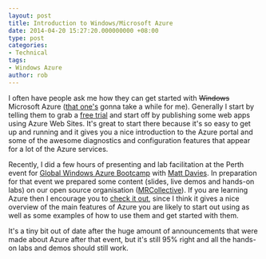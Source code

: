 ```yaml
---
layout: post
title: Introduction to Windows/Microsoft Azure
date: 2014-04-20 15:27:20.000000000 +08:00
type: post
categories:
- Technical
tags:
- Windows Azure
author: rob
---
```



I often have people ask me how they can get started with <del>Windows</del> Microsoft Azure ([that one's](http://blogs.msdn.com/b/windowsazure/archive/2014/03/25/upcoming-name-change-for-windows-azure.aspx) gonna take a while for me). Generally I start by telling them to grab a [free trial](http://azure.microsoft.com/en-us/pricing/free-trial/) and start off by publishing some web apps using Azure Web Sites. It's great to start there because it's so easy to get up and running and it gives you a nice introduction to the Azure portal and some of the awesome diagnostics and configuration features that appear for a lot of the Azure services.



Recently, I did a few hours of presenting and lab facilitation at the Perth event for [Global Windows Azure Bootcamp](http://global.windowsazurebootcamp.com/) with [Matt Davies](http://blog.mdavies.net/). In preparation for that event we prepared some content (slides, live demos and hands-on labs) on our open source organisation ([MRCollective](https://github.com/MRCollective)). If you are learning Azure then I encourage you to [check it out](https://github.com/MRCollective/WindowsAzureBootcampPerth2014), since I think it gives a nice overview of the main features of Azure you are likely to start out using as well as some examples of how to use them and get started with them.



It's a tiny bit out of date after the huge amount of announcements that were made about Azure after that event, but it's still 95% right and all the hands-on labs and demos should still work.

